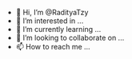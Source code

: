 - 👋 Hi, I’m @RadityaTzy
- 👀 I’m interested in ...
- 🌱 I’m currently learning ...
- 💞️ I’m looking to collaborate on ...
- 📫 How to reach me ...

<!---
RadityaTzy/RadityaTzy is a ✨ special ✨ repository because its `README.md` (this file) appears on your GitHub profile.
You can click the Preview link to take a look at your changes.
--->
